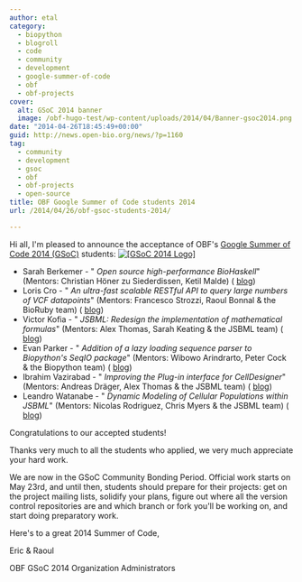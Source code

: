 ```yaml
---
author: etal
category:
  - biopython
  - blogroll
  - code
  - community
  - development
  - google-summer-of-code
  - obf
  - obf-projects
cover:
  alt: GSoC 2014 banner
  image: /obf-hugo-test/wp-content/uploads/2014/04/Banner-gsoc2014.png
date: "2014-04-26T18:45:49+00:00"
guid: http://news.open-bio.org/news/?p=1160
tag:
  - community
  - development
  - gsoc
  - obf
  - obf-projects
  - open-source
title: OBF Google Summer of Code students 2014
url: /2014/04/26/obf-gsoc-students-2014/

---
```

Hi all, I'm pleased to announce the acceptance of OBF's [Google Summer of Code 2014 (GSoC)](https://www.google-melange.com/gsoc/homepage/google/gsoc2014) students: [![[GSoC 2014 Logo]](https://news.obf.io/wp-content/uploads/2014/01/GoogleSummer_2014logo-150x150.jpg)](https://www.google-melange.com/gsoc/homepage/google/gsoc2014)

- Sarah Berkemer - " _Open source high-performance BioHaskell_" (Mentors: Christian Höner zu Siederdissen, Ketil Malde) ( [blog](http://biohaskell.org/GSoC_blog))
- Loris Cro - " _An ultra-fast scalable RESTful API to query large numbers of VCF datapoints_" (Mentors: Francesco Strozzi, Raoul Bonnal & the BioRuby team) ( [blog](http://kappaloris.github.io/GSoC-2014-OBF/))
- Victor Kofia - " _JSBML: Redesign the implementation of mathematical formulas_" (Mentors: Alex Thomas, Sarah Keating & the JSBML team) ( [blog](http://kofiav.blogspot.ca/))
- Evan Parker - " _Addition of a lazy loading sequence parser to Biopython's SeqIO package_" (Mentors: Wibowo Arindrarto, Peter Cock & the Biopython team) ( [blog](http://evanaparker.com/))
- Ibrahim Vazirabad - " _Improving the Plug-in interface for CellDesigner_" (Mentors: Andreas Dräger, Alex Thomas & the JSBML team) ( [blog](http://jsbmlcelldesigner2014.blogspot.com/))
- Leandro Watanabe - " _Dynamic Modeling of Cellular Populations within JSBML_" (Mentors: Nicolas Rodriguez, Chris Myers & the JSBML team) ( [blog](http://lhwatanabe.blogspot.co.uk/))

Congratulations to our accepted students!

Thanks very much to all the students who applied, we very much appreciate your hard work.

We are now in the GSoC Community Bonding Period. Official work starts on May 23rd, and until then, students should prepare for their projects: get on the project mailing lists, solidify your plans, figure out where all the version control repositories are and which branch or fork you'll be working on, and start doing preparatory work.

Here's to a great 2014 Summer of Code,

Eric & Raoul

OBF GSoC 2014 Organization Administrators
